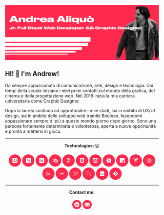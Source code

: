 <!DOCTYPE html>
<html lang="en">
<head>
    <meta charset="UTF-8">
    <meta name="viewport" content="width=device-width, initial-scale=1.0">
    <link rel="stylesheet" href="github-markdown.css">
</head>
<body>
    <div>
        <img src="./img/GitHubBanner.jpg"alt=" Andrea Aliquò / Jr.Full Stack Web Developer && Graphic Designer">
        <h2>HI! &#128075; I'm Andrew!</h2>
        <p>
            Da sempre appassionato di comunicazione, arte, design e tecnologia. Dai tempi della scuola iniziano i miei primi contatti col mondo della grafica, del cinema e della progettazione web. Nel 2018 inizia la mia carriera universitaria come Graphic Designer.
        </p>
        <p>
            Dopo la laurea continuo ad approfondire i miei studi, sia in ambito di UX/UI design, sia in ambito dello sviluppo web tramite Boolean, facendomi appassionare sempre di più a questo mondo giorno dopo giorno. Sono una persona fortemente determinata e volenterosa, aperta a nuove opportunità e pronta a mettersi in gioco.
        </p>
        <hr>
        <div align="center">
            <p><strong>Technologies: </strong> &#128187;</p>
            <img width="40px" src="./img/Ai.png" alt=" Adobe Illustrator">
            <img width="40px" src="./img/Ps.png" alt=" Adobe Photoshop">
            <img width="40px" src="./img/Id.png" alt=" Adobe InDesign">
            <img width="40px" src="./img/Blender.png" alt=" Blender">
            <img width="40px" src="./img/Figrma.png" alt=" Figma">
            <img width="40px" src="./img/Html.png" alt=" Html5">
            <img width="40px" src="./img/Css.png" alt=" Css3">
            <img width="40px" src="./img/Bootstrap.png" alt=" Bootstrap">
            <img width="40px" src="./img/Js.png" alt=" JavaScript">
            <img width="40px" src="./img/Vue.png" alt=" VueJs">
            <img width="40px" src="./img/React.png" alt=" ReactJs">
            <img width="40px" src="./img/Sass.png" alt=" Sass">
            <img width="40px" src="./img/Php.png" alt=" PHP">
            <img width="40px" src="./img/Laravel.png" alt=" Laravel">
            <img width="40px" src="./img/MySql.png" alt=" MySql">
            <img width="40px" src="./img/Db.png" alt=" Db Relazionale">
            <img width="40px" src="./img/Git.png" alt=" Git Versioning">
        </div>
        <hr>
        <p align="center">
            <strong>Contact me:</strong>
            <br>
            <br>
            <a target="_blank" rel="noopener noreferrer" href="https://www.linkedin.com/in/andreaaliquò4/">
                <img width="30px" src="./img/LinkedinIcon.png" alt="LinkedInIcon">
            </a>
            <a target="_blank" href="mailto:andrea.aliquo99@gmail.com">
                <img width="30px" src="./img/MailIcon.png" alt="EmailIcon">
            </a>
        </p>
    </div>
</body>
</html>